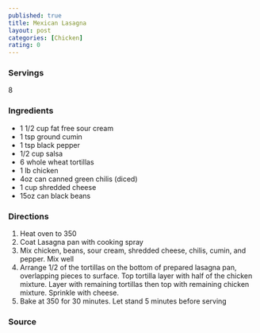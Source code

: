 ```yaml
---
published: true
title: Mexican Lasagna
layout: post
categories: [Chicken]
rating: 0
---
```

### Servings
8

### Ingredients
- 1 1/2 cup fat free sour cream
- 1 tsp ground cumin
- 1 tsp black pepper
- 1/2 cup salsa
- 6 whole wheat tortillas
- 1 lb chicken
- 4oz can canned green chilis (diced)
- 1 cup shredded cheese
- 15oz can black beans

### Directions
1. Heat oven to 350
2. Coat Lasagna pan with cooking spray
3. Mix chicken, beans, sour cream, shredded cheese, chilis, cumin, and pepper. Mix well
4. Arrange 1/2 of the tortillas on the bottom of prepared lasagna pan, overlapping pieces to surface.  Top tortilla layer with half of the chicken mixture.  Layer with remaining tortillas then top with remaining chicken mixture.  Sprinkle with cheese.
5. Bake at 350 for 30 minutes.  Let stand 5 minutes before serving

### Source

